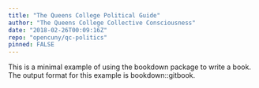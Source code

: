 ```yaml
---
title: "The Queens College Political Guide"
author: "The Queens College Collective Consciousness"
date: "2018-02-26T00:09:16Z"
repo: "opencuny/qc-politics"
pinned: FALSE
---
```


This is a minimal example of using the bookdown package to write a book. The output format for this example is bookdown::gitbook.
